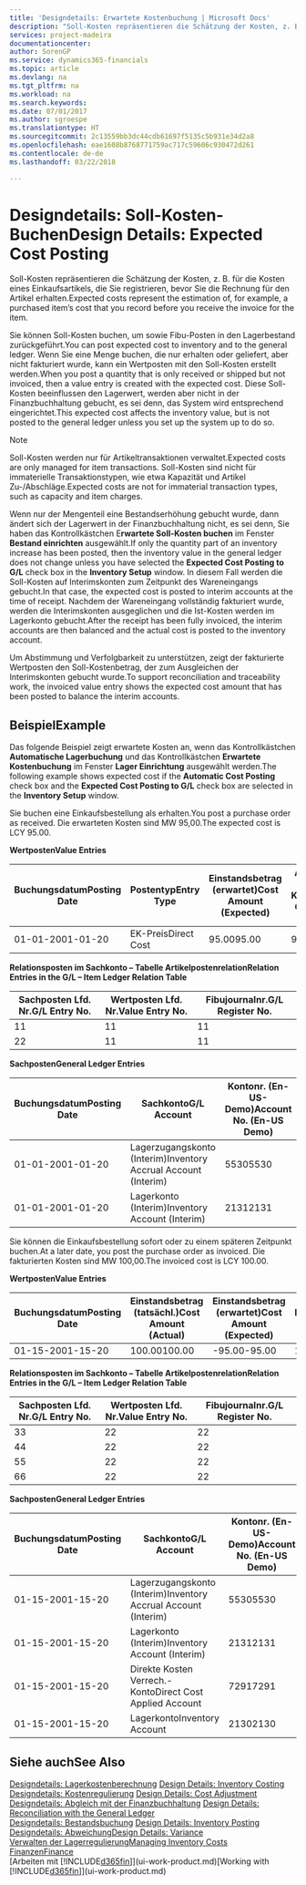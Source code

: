 ```yaml
---
title: 'Designdetails: Erwartete Kostenbuchung | Microsoft Docs'
description: "Soll-Kosten repräsentieren die Schätzung der Kosten, z. B. für die Kosten eines Einkaufsartikels, die Sie registrieren, bevor Sie die Rechnung für den Artikel erhalten."
services: project-madeira
documentationcenter: 
author: SorenGP
ms.service: dynamics365-financials
ms.topic: article
ms.devlang: na
ms.tgt_pltfrm: na
ms.workload: na
ms.search.keywords: 
ms.date: 07/01/2017
ms.author: sgroespe
ms.translationtype: HT
ms.sourcegitcommit: 2c13559bb3dc44cdb61697f5135c5b931e34d2a8
ms.openlocfilehash: eae1608b8768771759ac717c59606c930472d261
ms.contentlocale: de-de
ms.lasthandoff: 03/22/2018

---
```

# <a name="design-details-expected-cost-posting"></a><span data-ttu-id="2ac03-103">Designdetails: Soll-Kosten-Buchen</span><span class="sxs-lookup"><span data-stu-id="2ac03-103">Design Details: Expected Cost Posting</span></span>
<span data-ttu-id="2ac03-104">Soll-Kosten repräsentieren die Schätzung der Kosten, z. B. für die Kosten eines Einkaufsartikels, die Sie registrieren, bevor Sie die Rechnung für den Artikel erhalten.</span><span class="sxs-lookup"><span data-stu-id="2ac03-104">Expected costs represent the estimation of, for example, a purchased item’s cost that you record before you receive the invoice for the item.</span></span>  

 <span data-ttu-id="2ac03-105">Sie können Soll-Kosten buchen, um sowie Fibu-Posten in den Lagerbestand zurückgeführt.</span><span class="sxs-lookup"><span data-stu-id="2ac03-105">You can post expected cost to inventory and to the general ledger.</span></span> <span data-ttu-id="2ac03-106">Wenn Sie eine Menge buchen, die nur erhalten oder geliefert, aber nicht fakturiert wurde, kann ein Wertposten mit den Soll-Kosten erstellt werden.</span><span class="sxs-lookup"><span data-stu-id="2ac03-106">When you post a quantity that is only received or shipped but not invoiced, then a value entry is created with the expected cost.</span></span> <span data-ttu-id="2ac03-107">Diese Soll-Kosten beeinflussen den Lagerwert, werden aber nicht in der Finanzbuchhaltung gebucht, es sei denn, das System wird entsprechend eingerichtet.</span><span class="sxs-lookup"><span data-stu-id="2ac03-107">This expected cost affects the inventory value, but is not posted to the general ledger unless you set up the system up to do so.</span></span>  

> [!NOTE]  
>  <span data-ttu-id="2ac03-108">Soll-Kosten werden nur für Artikeltransaktionen verwaltet.</span><span class="sxs-lookup"><span data-stu-id="2ac03-108">Expected costs are only managed for item transactions.</span></span> <span data-ttu-id="2ac03-109">Soll-Kosten sind nicht für immaterielle Transaktionstypen, wie etwa Kapazität und Artikel Zu-/Abschläge.</span><span class="sxs-lookup"><span data-stu-id="2ac03-109">Expected costs are not for immaterial transaction types, such as capacity and item charges.</span></span>  

 <span data-ttu-id="2ac03-110">Wenn nur der Mengenteil eine Bestandserhöhung gebucht wurde, dann ändert sich der Lagerwert in der Finanzbuchhaltung nicht, es sei denn, Sie haben das Kontrollkästchen E**rwartete Soll-Kosten buchen** im Fenster **Bestand einrichten** ausgewählt.</span><span class="sxs-lookup"><span data-stu-id="2ac03-110">If only the quantity part of an inventory increase has been posted, then the inventory value in the general ledger does not change unless you have selected the **Expected Cost Posting to G/L** check box in the **Inventory Setup** window.</span></span> <span data-ttu-id="2ac03-111">In diesem Fall werden die Soll-Kosten auf Interimskonten zum Zeitpunkt des Wareneingangs gebucht.</span><span class="sxs-lookup"><span data-stu-id="2ac03-111">In that case, the expected cost is posted to interim accounts at the time of receipt.</span></span> <span data-ttu-id="2ac03-112">Nachdem der Wareneingang vollständig fakturiert wurde, werden die Interimskonten ausgeglichen und die Ist-Kosten werden im Lagerkonto gebucht.</span><span class="sxs-lookup"><span data-stu-id="2ac03-112">After the receipt has been fully invoiced, the interim accounts are then balanced and the actual cost is posted to the inventory account.</span></span>  

 <span data-ttu-id="2ac03-113">Um Abstimmung und Verfolgbarkeit zu unterstützen, zeigt der fakturierte Wertposten den Soll-Kostenbetrag, der zum Ausgleichen der Interimskonten gebucht wurde.</span><span class="sxs-lookup"><span data-stu-id="2ac03-113">To support reconciliation and traceability work, the invoiced value entry shows the expected cost amount that has been posted to balance the interim accounts.</span></span>  

## <a name="example"></a><span data-ttu-id="2ac03-114">Beispiel</span><span class="sxs-lookup"><span data-stu-id="2ac03-114">Example</span></span>  
 <span data-ttu-id="2ac03-115">Das folgende Beispiel zeigt erwartete Kosten an, wenn das Kontrollkästchen **Automatische Lagerbuchung** und das Kontrollkästchen **Erwartete Kostenbuchung** im Fenster **Lager Einrichtung** ausgewählt werden.</span><span class="sxs-lookup"><span data-stu-id="2ac03-115">The following example shows expected cost if the **Automatic Cost Posting** check box and the **Expected Cost Posting to G/L** check box are selected in the **Inventory Setup** window.</span></span>  

 <span data-ttu-id="2ac03-116">Sie buchen eine Einkaufsbestellung als erhalten.</span><span class="sxs-lookup"><span data-stu-id="2ac03-116">You post a purchase order as received.</span></span> <span data-ttu-id="2ac03-117">Die erwarteten Kosten sind MW 95,00.</span><span class="sxs-lookup"><span data-stu-id="2ac03-117">The expected cost is LCY 95.00.</span></span>  

 <span data-ttu-id="2ac03-118">**Wertposten**</span><span class="sxs-lookup"><span data-stu-id="2ac03-118">**Value Entries**</span></span>  

|<span data-ttu-id="2ac03-119">Buchungsdatum</span><span class="sxs-lookup"><span data-stu-id="2ac03-119">Posting Date</span></span>|<span data-ttu-id="2ac03-120">Postentyp</span><span class="sxs-lookup"><span data-stu-id="2ac03-120">Entry Type</span></span>|<span data-ttu-id="2ac03-121">Einstandsbetrag (erwartet)</span><span class="sxs-lookup"><span data-stu-id="2ac03-121">Cost Amount (Expected)</span></span>|<span data-ttu-id="2ac03-122">Auf Sachkonto geb. Soll-Kosten</span><span class="sxs-lookup"><span data-stu-id="2ac03-122">Expected Cost Posted to G/L</span></span>|<span data-ttu-id="2ac03-123">Soll-Kosten</span><span class="sxs-lookup"><span data-stu-id="2ac03-123">Expected Cost</span></span>|<span data-ttu-id="2ac03-124">Artikelposten Lfd. Nr.</span><span class="sxs-lookup"><span data-stu-id="2ac03-124">Item Ledger Entry No.</span></span>|<span data-ttu-id="2ac03-125">Lfd. Nr.</span><span class="sxs-lookup"><span data-stu-id="2ac03-125">Entry No.</span></span>|  
|------------------|----------------|------------------------------|----------------------------------|-------------------|---------------------------|---------------|  
|<span data-ttu-id="2ac03-126">01-01-20</span><span class="sxs-lookup"><span data-stu-id="2ac03-126">01-01-20</span></span>|<span data-ttu-id="2ac03-127">EK-Preis</span><span class="sxs-lookup"><span data-stu-id="2ac03-127">Direct Cost</span></span>|<span data-ttu-id="2ac03-128">95.00</span><span class="sxs-lookup"><span data-stu-id="2ac03-128">95.00</span></span>|<span data-ttu-id="2ac03-129">95.00</span><span class="sxs-lookup"><span data-stu-id="2ac03-129">95.00</span></span>|<span data-ttu-id="2ac03-130">Ja</span><span class="sxs-lookup"><span data-stu-id="2ac03-130">Yes</span></span>|<span data-ttu-id="2ac03-131">1</span><span class="sxs-lookup"><span data-stu-id="2ac03-131">1</span></span>|<span data-ttu-id="2ac03-132">1</span><span class="sxs-lookup"><span data-stu-id="2ac03-132">1</span></span>|  

 <span data-ttu-id="2ac03-133">**Relationsposten im Sachkonto – Tabelle Artikelpostenrelation**</span><span class="sxs-lookup"><span data-stu-id="2ac03-133">**Relation Entries in the G/L – Item Ledger Relation Table**</span></span>  

|<span data-ttu-id="2ac03-134">Sachposten Lfd. Nr.</span><span class="sxs-lookup"><span data-stu-id="2ac03-134">G/L Entry No.</span></span>|<span data-ttu-id="2ac03-135">Wertposten Lfd. Nr.</span><span class="sxs-lookup"><span data-stu-id="2ac03-135">Value Entry No.</span></span>|<span data-ttu-id="2ac03-136">Fibujournalnr.</span><span class="sxs-lookup"><span data-stu-id="2ac03-136">G/L Register No.</span></span>|  
|--------------------|---------------------|-----------------------|  
|<span data-ttu-id="2ac03-137">1</span><span class="sxs-lookup"><span data-stu-id="2ac03-137">1</span></span>|<span data-ttu-id="2ac03-138">1</span><span class="sxs-lookup"><span data-stu-id="2ac03-138">1</span></span>|<span data-ttu-id="2ac03-139">1</span><span class="sxs-lookup"><span data-stu-id="2ac03-139">1</span></span>|  
|<span data-ttu-id="2ac03-140">2</span><span class="sxs-lookup"><span data-stu-id="2ac03-140">2</span></span>|<span data-ttu-id="2ac03-141">1</span><span class="sxs-lookup"><span data-stu-id="2ac03-141">1</span></span>|<span data-ttu-id="2ac03-142">1</span><span class="sxs-lookup"><span data-stu-id="2ac03-142">1</span></span>|  

 <span data-ttu-id="2ac03-143">**Sachposten**</span><span class="sxs-lookup"><span data-stu-id="2ac03-143">**General Ledger Entries**</span></span>  

|<span data-ttu-id="2ac03-144">Buchungsdatum</span><span class="sxs-lookup"><span data-stu-id="2ac03-144">Posting Date</span></span>|<span data-ttu-id="2ac03-145">Sachkonto</span><span class="sxs-lookup"><span data-stu-id="2ac03-145">G/L Account</span></span>|<span data-ttu-id="2ac03-146">Kontonr. (En-US-Demo)</span><span class="sxs-lookup"><span data-stu-id="2ac03-146">Account No. (En-US Demo)</span></span>|<span data-ttu-id="2ac03-147">Betrag</span><span class="sxs-lookup"><span data-stu-id="2ac03-147">Amount</span></span>|<span data-ttu-id="2ac03-148">Lfd. Nr.</span><span class="sxs-lookup"><span data-stu-id="2ac03-148">Entry No.</span></span>|  
|------------------|------------------|---------------------------------|------------|---------------|  
|<span data-ttu-id="2ac03-149">01-01-20</span><span class="sxs-lookup"><span data-stu-id="2ac03-149">01-01-20</span></span>|<span data-ttu-id="2ac03-150">Lagerzugangskonto (Interim)</span><span class="sxs-lookup"><span data-stu-id="2ac03-150">Inventory Accrual Account (Interim)</span></span>|<span data-ttu-id="2ac03-151">5530</span><span class="sxs-lookup"><span data-stu-id="2ac03-151">5530</span></span>|<span data-ttu-id="2ac03-152">-95.00</span><span class="sxs-lookup"><span data-stu-id="2ac03-152">-95.00</span></span>|<span data-ttu-id="2ac03-153">2</span><span class="sxs-lookup"><span data-stu-id="2ac03-153">2</span></span>|  
|<span data-ttu-id="2ac03-154">01-01-20</span><span class="sxs-lookup"><span data-stu-id="2ac03-154">01-01-20</span></span>|<span data-ttu-id="2ac03-155">Lagerkonto (Interim)</span><span class="sxs-lookup"><span data-stu-id="2ac03-155">Inventory Account (Interim)</span></span>|<span data-ttu-id="2ac03-156">2131</span><span class="sxs-lookup"><span data-stu-id="2ac03-156">2131</span></span>|<span data-ttu-id="2ac03-157">95.00</span><span class="sxs-lookup"><span data-stu-id="2ac03-157">95.00</span></span>|<span data-ttu-id="2ac03-158">1</span><span class="sxs-lookup"><span data-stu-id="2ac03-158">1</span></span>|  

 <span data-ttu-id="2ac03-159">Sie können die Einkaufsbestellung sofort oder zu einem späteren Zeitpunkt buchen.</span><span class="sxs-lookup"><span data-stu-id="2ac03-159">At a later date, you post the purchase order as invoiced.</span></span> <span data-ttu-id="2ac03-160">Die fakturierten Kosten sind MW 100,00.</span><span class="sxs-lookup"><span data-stu-id="2ac03-160">The invoiced cost is LCY 100.00.</span></span>  

 <span data-ttu-id="2ac03-161">**Wertposten**</span><span class="sxs-lookup"><span data-stu-id="2ac03-161">**Value Entries**</span></span>  

|<span data-ttu-id="2ac03-162">Buchungsdatum</span><span class="sxs-lookup"><span data-stu-id="2ac03-162">Posting Date</span></span>|<span data-ttu-id="2ac03-163">Einstandsbetrag (tatsächl.)</span><span class="sxs-lookup"><span data-stu-id="2ac03-163">Cost Amount (Actual)</span></span>|<span data-ttu-id="2ac03-164">Einstandsbetrag (erwartet)</span><span class="sxs-lookup"><span data-stu-id="2ac03-164">Cost Amount (Expected)</span></span>|<span data-ttu-id="2ac03-165">Gebuchte Lagerregulierung an G/L</span><span class="sxs-lookup"><span data-stu-id="2ac03-165">Cost Posted to G/L</span></span>|<span data-ttu-id="2ac03-166">Soll-Kosten</span><span class="sxs-lookup"><span data-stu-id="2ac03-166">Expected Cost</span></span>|<span data-ttu-id="2ac03-167">Artikelposten Lfd. Nr.</span><span class="sxs-lookup"><span data-stu-id="2ac03-167">Item Ledger Entry No.</span></span>|<span data-ttu-id="2ac03-168">Lfd. Nr.</span><span class="sxs-lookup"><span data-stu-id="2ac03-168">Entry No.</span></span>|  
|------------------|----------------------------|------------------------------|-------------------------|-------------------|---------------------------|---------------|  
|<span data-ttu-id="2ac03-169">01-15-20</span><span class="sxs-lookup"><span data-stu-id="2ac03-169">01-15-20</span></span>|<span data-ttu-id="2ac03-170">100.00</span><span class="sxs-lookup"><span data-stu-id="2ac03-170">100.00</span></span>|<span data-ttu-id="2ac03-171">-95.00</span><span class="sxs-lookup"><span data-stu-id="2ac03-171">-95.00</span></span>|<span data-ttu-id="2ac03-172">100.00</span><span class="sxs-lookup"><span data-stu-id="2ac03-172">100.00</span></span>|<span data-ttu-id="2ac03-173">Nein</span><span class="sxs-lookup"><span data-stu-id="2ac03-173">No</span></span>|<span data-ttu-id="2ac03-174">1</span><span class="sxs-lookup"><span data-stu-id="2ac03-174">1</span></span>|<span data-ttu-id="2ac03-175">2</span><span class="sxs-lookup"><span data-stu-id="2ac03-175">2</span></span>|  

 <span data-ttu-id="2ac03-176">**Relationsposten im Sachkonto – Tabelle Artikelpostenrelation**</span><span class="sxs-lookup"><span data-stu-id="2ac03-176">**Relation Entries in the G/L – Item Ledger Relation Table**</span></span>  

|<span data-ttu-id="2ac03-177">Sachposten Lfd. Nr.</span><span class="sxs-lookup"><span data-stu-id="2ac03-177">G/L Entry No.</span></span>|<span data-ttu-id="2ac03-178">Wertposten Lfd. Nr.</span><span class="sxs-lookup"><span data-stu-id="2ac03-178">Value Entry No.</span></span>|<span data-ttu-id="2ac03-179">Fibujournalnr.</span><span class="sxs-lookup"><span data-stu-id="2ac03-179">G/L Register No.</span></span>|  
|--------------------|---------------------|-----------------------|  
|<span data-ttu-id="2ac03-180">3</span><span class="sxs-lookup"><span data-stu-id="2ac03-180">3</span></span>|<span data-ttu-id="2ac03-181">2</span><span class="sxs-lookup"><span data-stu-id="2ac03-181">2</span></span>|<span data-ttu-id="2ac03-182">2</span><span class="sxs-lookup"><span data-stu-id="2ac03-182">2</span></span>|  
|<span data-ttu-id="2ac03-183">4</span><span class="sxs-lookup"><span data-stu-id="2ac03-183">4</span></span>|<span data-ttu-id="2ac03-184">2</span><span class="sxs-lookup"><span data-stu-id="2ac03-184">2</span></span>|<span data-ttu-id="2ac03-185">2</span><span class="sxs-lookup"><span data-stu-id="2ac03-185">2</span></span>|  
|<span data-ttu-id="2ac03-186">5</span><span class="sxs-lookup"><span data-stu-id="2ac03-186">5</span></span>|<span data-ttu-id="2ac03-187">2</span><span class="sxs-lookup"><span data-stu-id="2ac03-187">2</span></span>|<span data-ttu-id="2ac03-188">2</span><span class="sxs-lookup"><span data-stu-id="2ac03-188">2</span></span>|  
|<span data-ttu-id="2ac03-189">6</span><span class="sxs-lookup"><span data-stu-id="2ac03-189">6</span></span>|<span data-ttu-id="2ac03-190">2</span><span class="sxs-lookup"><span data-stu-id="2ac03-190">2</span></span>|<span data-ttu-id="2ac03-191">2</span><span class="sxs-lookup"><span data-stu-id="2ac03-191">2</span></span>|  

 <span data-ttu-id="2ac03-192">**Sachposten**</span><span class="sxs-lookup"><span data-stu-id="2ac03-192">**General Ledger Entries**</span></span>  

|<span data-ttu-id="2ac03-193">Buchungsdatum</span><span class="sxs-lookup"><span data-stu-id="2ac03-193">Posting Date</span></span>|<span data-ttu-id="2ac03-194">Sachkonto</span><span class="sxs-lookup"><span data-stu-id="2ac03-194">G/L Account</span></span>|<span data-ttu-id="2ac03-195">Kontonr. (En-US-Demo)</span><span class="sxs-lookup"><span data-stu-id="2ac03-195">Account No. (En-US Demo)</span></span>|<span data-ttu-id="2ac03-196">Betrag</span><span class="sxs-lookup"><span data-stu-id="2ac03-196">Amount</span></span>|<span data-ttu-id="2ac03-197">Lfd. Nr.</span><span class="sxs-lookup"><span data-stu-id="2ac03-197">Entry No.</span></span>|  
|------------------|------------------|---------------------------------|------------|---------------|  
|<span data-ttu-id="2ac03-198">01-15-20</span><span class="sxs-lookup"><span data-stu-id="2ac03-198">01-15-20</span></span>|<span data-ttu-id="2ac03-199">Lagerzugangskonto (Interim)</span><span class="sxs-lookup"><span data-stu-id="2ac03-199">Inventory Accrual Account (Interim)</span></span>|<span data-ttu-id="2ac03-200">5530</span><span class="sxs-lookup"><span data-stu-id="2ac03-200">5530</span></span>|<span data-ttu-id="2ac03-201">95.00</span><span class="sxs-lookup"><span data-stu-id="2ac03-201">95.00</span></span>|<span data-ttu-id="2ac03-202">4</span><span class="sxs-lookup"><span data-stu-id="2ac03-202">4</span></span>|  
|<span data-ttu-id="2ac03-203">01-15-20</span><span class="sxs-lookup"><span data-stu-id="2ac03-203">01-15-20</span></span>|<span data-ttu-id="2ac03-204">Lagerkonto (Interim)</span><span class="sxs-lookup"><span data-stu-id="2ac03-204">Inventory Account (Interim)</span></span>|<span data-ttu-id="2ac03-205">2131</span><span class="sxs-lookup"><span data-stu-id="2ac03-205">2131</span></span>|<span data-ttu-id="2ac03-206">-95.00</span><span class="sxs-lookup"><span data-stu-id="2ac03-206">-95.00</span></span>|<span data-ttu-id="2ac03-207">3</span><span class="sxs-lookup"><span data-stu-id="2ac03-207">3</span></span>|  
|<span data-ttu-id="2ac03-208">01-15-20</span><span class="sxs-lookup"><span data-stu-id="2ac03-208">01-15-20</span></span>|<span data-ttu-id="2ac03-209">Direkte Kosten Verrech.-Konto</span><span class="sxs-lookup"><span data-stu-id="2ac03-209">Direct Cost Applied Account</span></span>|<span data-ttu-id="2ac03-210">7291</span><span class="sxs-lookup"><span data-stu-id="2ac03-210">7291</span></span>|<span data-ttu-id="2ac03-211">-100</span><span class="sxs-lookup"><span data-stu-id="2ac03-211">-100</span></span>|<span data-ttu-id="2ac03-212">6</span><span class="sxs-lookup"><span data-stu-id="2ac03-212">6</span></span>|  
|<span data-ttu-id="2ac03-213">01-15-20</span><span class="sxs-lookup"><span data-stu-id="2ac03-213">01-15-20</span></span>|<span data-ttu-id="2ac03-214">Lagerkonto</span><span class="sxs-lookup"><span data-stu-id="2ac03-214">Inventory Account</span></span>|<span data-ttu-id="2ac03-215">2130</span><span class="sxs-lookup"><span data-stu-id="2ac03-215">2130</span></span>|<span data-ttu-id="2ac03-216">100</span><span class="sxs-lookup"><span data-stu-id="2ac03-216">100</span></span>|<span data-ttu-id="2ac03-217">5</span><span class="sxs-lookup"><span data-stu-id="2ac03-217">5</span></span>|  

## <a name="see-also"></a><span data-ttu-id="2ac03-218">Siehe auch</span><span class="sxs-lookup"><span data-stu-id="2ac03-218">See Also</span></span>
 <span data-ttu-id="2ac03-219">[Designdetails: Lagerkostenberechnung](design-details-inventory-costing.md) </span><span class="sxs-lookup"><span data-stu-id="2ac03-219">[Design Details: Inventory Costing](design-details-inventory-costing.md) </span></span>  
 <span data-ttu-id="2ac03-220">[Designdetails: Kostenregulierung](design-details-cost-adjustment.md) </span><span class="sxs-lookup"><span data-stu-id="2ac03-220">[Design Details: Cost Adjustment](design-details-cost-adjustment.md) </span></span>  
 <span data-ttu-id="2ac03-221">[Designdetails: Abgleich mit der Finanzbuchhaltung](design-details-reconciliation-with-the-general-ledger.md) </span><span class="sxs-lookup"><span data-stu-id="2ac03-221">[Design Details: Reconciliation with the General Ledger](design-details-reconciliation-with-the-general-ledger.md) </span></span>  
 <span data-ttu-id="2ac03-222">[Designdetails: Bestandsbuchung](design-details-inventory-posting.md) </span><span class="sxs-lookup"><span data-stu-id="2ac03-222">[Design Details: Inventory Posting](design-details-inventory-posting.md) </span></span>  
 [<span data-ttu-id="2ac03-223">Designdetails: Abweichung</span><span class="sxs-lookup"><span data-stu-id="2ac03-223">Design Details: Variance</span></span>](design-details-variance.md)  
 [<span data-ttu-id="2ac03-224">Verwalten der Lagerregulierung</span><span class="sxs-lookup"><span data-stu-id="2ac03-224">Managing Inventory Costs</span></span>](finance-manage-inventory-costs.md)  
 [<span data-ttu-id="2ac03-225">Finanzen</span><span class="sxs-lookup"><span data-stu-id="2ac03-225">Finance</span></span>](finance.md)  
 <span data-ttu-id="2ac03-226">[Arbeiten mit [!INCLUDE[d365fin](includes/d365fin_md.md)]](ui-work-product.md)</span><span class="sxs-lookup"><span data-stu-id="2ac03-226">[Working with [!INCLUDE[d365fin](includes/d365fin_md.md)]](ui-work-product.md)</span></span>

